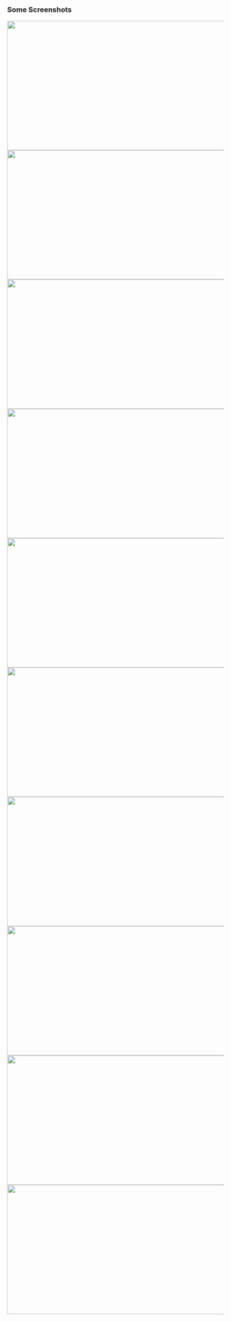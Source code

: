 <p><h3>Some Screenshots</h3></p>
<img src="https://user-images.githubusercontent.com/50882771/93527449-83aedc00-f956-11ea-826b-8c99c6cc7e97.png" width=1000 height=300> 
<img src="https://user-images.githubusercontent.com/50882771/93528883-ac37d580-f958-11ea-9cd3-8615c98257b3.png" width=1000 height=300>
<img src="https://user-images.githubusercontent.com/50882771/93534529-ddb59e80-f962-11ea-9f4e-c7a3fe53d24c.png" width=1000 height=300>
<img src="https://user-images.githubusercontent.com/50882771/93534405-a7781f00-f962-11ea-9fc3-14fef27e9797.png" width=1000 height=300>
<img src="https://user-images.githubusercontent.com/50882771/93529834-36cd0480-f95a-11ea-88e9-61da700660a0.png" width=1000 height=300>
<img src="https://user-images.githubusercontent.com/50882771/93530008-827fae00-f95a-11ea-976e-b79eec43c11f.png" width=1000 height=300>
<img src="https://user-images.githubusercontent.com/50882771/93530121-ab07a800-f95a-11ea-8efc-b0902fa2f053.png" width=1000 height=300>
<img src="https://user-images.githubusercontent.com/50882771/93530225-d5f1fc00-f95a-11ea-9483-40a9df52fc41.png" width=1000 height=300>
<img src="https://user-images.githubusercontent.com/50882771/93530317-fc179c00-f95a-11ea-9b59-9ad034c761ee.png" width=1000 height=300>
<img src="https://user-images.githubusercontent.com/50882771/93530513-4e58bd00-f95b-11ea-9060-a71175c8f1ab.png" width=1000 height=300>
